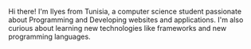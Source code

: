 Hi there!
I'm Ilyes from Tunisia, a computer science student passionate about Programming and Developing websites and applications.
I'm also curious about learning new technologies like frameworks and new programming languages.
